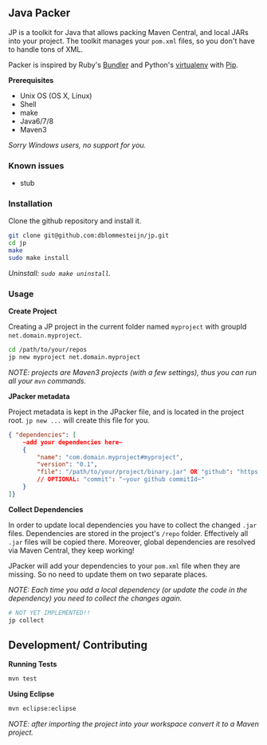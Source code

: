 ## Java Packer

JP is a toolkit for Java that allows packing Maven Central, and local JARs into your project. The toolkit manages your `pom.xml` files, so you don't have to handle tons of XML.

Packer is inspired by Ruby's [Bundler](http://bundler.io/) and Python's [virtualenv](https://virtualenv.readthedocs.org/en/latest/) with [Pip](https://pip.readthedocs.org/en/latest/).

**Prerequisites**

* Unix OS (OS X, Linux)
* Shell
* make
* Java6/7/8
* Maven3

*Sorry Windows users, no support for you.*


### Known issues

* stub


### Installation

Clone the github repository and install it.

```bash
git clone git@github.com:dblommesteijn/jp.git
cd jp
make
sudo make install
```

*Uninstall: `sudo make uninstall`.*


### Usage

**Create Project**

Creating a JP project in the current folder named `myproject` with groupId `net.domain.myproject`.

```bash
cd /path/to/your/repos
jp new myproject net.domain.myproject
```

*NOTE: projects are Maven3 projects (with a few settings), thus you can run all your `mvn` commands.*

**JPacker metadata**

Project metadata is kept in the JPacker file, and is located in the project root. `jp new ...` will create this file for you.

```json
{ "dependencies": [
	~add your dependencies here~
	{
		"name": "com.domain.myproject#myproject",
		"version": "0.1",
		"file": "/path/to/your/project/binary.jar" OR "github": "https://github.com/yourname/repo.git"
		// OPTIONAL: "commit": "~your github commitId~"
	}
]}
```

**Collect Dependencies**

In order to update local dependencies you have to collect the changed `.jar` files. Dependencies are stored in the project's `/repo` folder. Effectively all `.jar` files will be copied there. Moreover, global dependencies are resolved via Maven Central, they keep working! 

JPacker will add your dependencies to your `pom.xml` file when they are missing. So no need to update them on two separate places.

*NOTE: Each time you add a local dependency (or update the code in the dependency) you need to collect the changes again.*

```bash
# NOT YET IMPLEMENTED!!
jp collect
```


## Development/ Contributing

**Running Tests**

```bash
mvn test
```

**Using Eclipse**

```bash
mvn eclipse:eclipse
```

*NOTE: after importing the project into your workspace convert it to a Maven project.*







